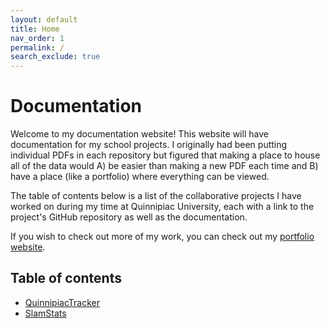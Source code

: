 ```yaml
---
layout: default
title: Home
nav_order: 1
permalink: /
search_exclude: true
---
```


# Documentation

Welcome to my documentation website! This website will have documentation for my school projects. I originally had been putting individual PDFs in each repository but figured that making a place to house all of the data would A) be easier than making a new PDF each time and B) have a place (like a portfolio) where everything can be viewed.

The table of contents below is a list of the collaborative projects I have worked on during my time at Quinnipiac University, each with a link to the project's GitHub repository as well as the documentation.

If you wish to check out more of my work, you can check out my [portfolio website](https://bjaxqq.github.io).

## Table of contents

- [QuinnipiacTracker](../QuinnipiacTracker/quinnipiac-tracker.md)
- [SlamStats](../SlamStats/slamstats.md)
